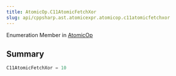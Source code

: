 ```yaml
---
title: AtomicOp.C11AtomicFetchXor
slug: api/cppsharp.ast.atomicexpr.atomicop.c11atomicfetchxor
---
```

Enumeration Member in [AtomicOp](/api/cppsharp/ast/atomicexpr/atomicop)

## Summary



```csharp
C11AtomicFetchXor = 10
```

